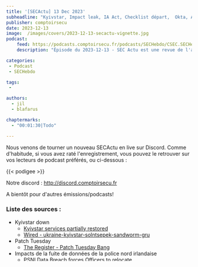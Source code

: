 ```yaml
---
title: '[SECActu] 13 Dec 2023'
subheadline: "Kyivstar, Impact leak, IA Act, Checklist départ,  Okta, Abus courants de EntraID, Hackropole,  etc."
publisher: comptoirsecu
date: 2023-12-13
image:  /images/covers/2023-12-13-secactu-vignette.jpg
podcast:
    feed: https://podcasts.comptoirsecu.fr/podcasts/SECHebdo/CSEC.SECHebdo.2023-12-13.m4a
    description: "Épisode du 2023-12-13 - SEC Actu est une revue de l'actualité cybersécurité réalisée en live sur Youtube, quand on voit des choses intéressantes."

categories:
 - Podcast
 - SECHebdo

tags:
 -

authors:
  - jil
  - blafarus

chaptermarks:
  - "00:01:30|Todo"

---
```


Nous venons de tourner un nouveau SECActu en live sur Discord. Comme d'habitude, si vous avez raté l'enregistrement, vous pouvez le retrouver sur vos lecteurs de podcast préférés, ou ci-dessous :

{{< podigee >}}

Notre discord : <http://discord.comptoirsecu.fr>

A bientôt pour d'autres émissions/podcasts!

### Liste des sources :

*  Kyivstar down
    * [Kyivstar services partially restored](https://www.telecoms.com/operator-ecosystem/kyivstar-services-partially-restored-following-massive-cyber-attack)
    * [Wired - ukraine-kyivstar-solntsepek-sandworm-gru](https://www.wired.com/story/ukraine-kyivstar-solntsepek-sandworm-gru/)
* Patch Tuesday
    * [The Register - Patch Tuesday Bang](https://www.theregister.com/2023/12/13/december_2023_patch_tuesday/)
*  Impacts de la fuite de données de la police nord irlandaise
    * [PSNI Data Breach forces Officers to relocate](https://www.theregister.com/2023/12/12/psni_data_breach_forces_officers/)
*  Checklist de départ
    * [A cloud engineer goes in prison](https://www.theregister.com/2023/12/12/cloud_engineer_bank_prison/)
*  RETEX de MS Security sur les compromissions Entra ID
    * [Microsoft Incident Response lessons on preventing cloud identity compromise | Microsoft Security Blog](https://www.microsoft.com/en-us/security/blog/2023/12/05/microsoft-incident-response-lessons-on-preventing-cloud-identity-compromise/)
*  IA ACT
    * [Artificial Intelligence Act: deal on comprehensive rules for trustworthy AI  | News | European Parliament](https://www.europarl.europa.eu/news/en/press-room/20231206IPR15699/artificial-intelligence-act-deal-on-comprehensive-rules-for-trustworthy-ai)
*  Développement sécurisé des IA du NCSC
    * [NCSC - Guidelines secure AI development](https://www.ncsc.gov.uk/collection/guidelines-secure-ai-system-development)
*  ANSSI lance Hackropole
    * [L’ANSSI lance Hackropole | ANSSI](https://cyber.gouv.fr/actualites/lanssi-lance-hackropole)
*  Okta la crise plus importante que prévue
    * [CBS News - Okta](https://www.cbsnews.com/news/okta-security-breach-hackers/)

